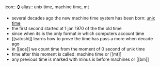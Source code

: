 icon:: ⌚
alias:: unix time, machine time, mt

- several decades ago the new machine time system has been born: [unix time](https://en.wikipedia.org/wiki/Unix_time)
- the first second started at 1 jan 1970 of the the old time
- since when its is the only format in which computers account time
- [[satoshi]] learns how to prove the time has pass a more when decade ago
- in [[aos]] we count time from the moment of 0 second of unix time
- time after this moment is called: machine time or [[mt]]
- any previous time is marked with minus is before machines or [[bm]]